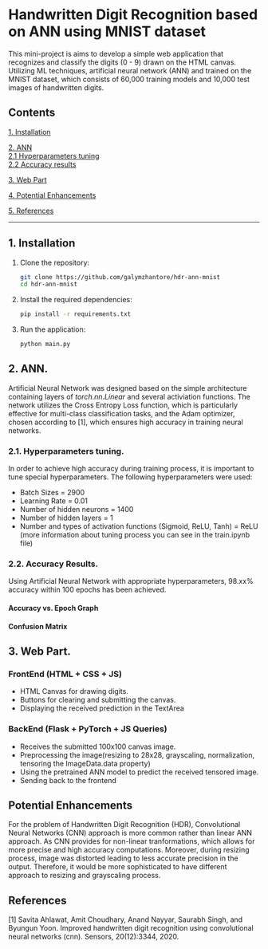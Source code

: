 # Handwritten Digit Recognition based on ANN using MNIST dataset

This mini-project is aims to develop a simple web application that recognizes and classify the digits (0 - 9) drawn on the HTML canvas. Utilizing ML techniques, artificial neural network (ANN) and trained on the MNIST dataset, which consists of 60,000 training models and 10,000 test images of handwritten digits.

## Contents
[1. Installation](#c1)<br>

[2. ANN](#c2)<br>
[2.1 Hyperparameters tuning](#c21)<br>
[2.2 Accuracy results](#c22)<br>

[3. Web Part](#c3)<br>

[4. Potential Enhancements](#c4)<br>

[5. References](#c5)<br>

<hr>

## <a name="c1"></a> 1. Installation

1. Clone the repository:
    ```bash
    git clone https://github.com/galymzhantore/hdr-ann-mnist
    cd hdr-ann-mnist
    ```

2. Install the required dependencies:
    ```bash
    pip install -r requirements.txt
    ```

3. Run the application:
    ```bash
    python main.py
    ```
## <a name="c2"></a> 2. ANN.
Artificial Neural Network was designed based on the simple architecture containing layers of $torch.nn.Linear$ and several activiation functions. The network utilizes the Cross Entropy Loss function, which is particularly effective for multi-class classification tasks, and the Adam optimizer, chosen according to [1], which ensures high accuracy in training neural networks.

### <a name = "c21"></a> 2.1. Hyperparameters tuning.
In order to achieve high accuracy during training process, it is important to tune special hyperparameters. The following hyperparameters were used: 
  * Batch Sizes = 2900
  * Learning Rate = 0.01
  * Number of hidden neurons = 1400
  * Number of hidden layers = 1
  * Number and types of activation functions (Sigmoid, ReLU, Tanh) = ReLU
(more information about tuning process you can see in the train.ipynb file)

### <a name = "c22"></a> 2.2. Accuracy Results.
Using Artificial Neural Network with appropriate hyperparameters, 98.xx% accuracy within 100 epochs has been achieved.
#### Accuracy vs. Epoch Graph

#### Confusion Matrix

## <a name = "c3"></a> 3. Web Part.
### FrontEnd (HTML + CSS + JS)
  * HTML Canvas for drawing digits.
  * Buttons for clearing and submitting the canvas.
  * Displaying the received prediction in the TextArea
### BackEnd (Flask + PyTorch + JS Queries)
  * Receives the submitted 100x100 canvas image.
  * Preprocessing the image(resizing to 28x28, grayscaling, normalization, tensoring the ImageData.data property)
  * Using the pretrained ANN model to predict the received tensored image.
  * Sending back to the frontend

## <a name="c4"></a> Potential Enhancements

For the problem of Handwritten Digit Recognition (HDR), Convolutional Neural Networks (CNN) approach is more common rather than linear ANN approach. As CNN provides for non-linear tranformations, which allows for more precise and high accuracy computations. Moreover, during resizing process, image was distorted leading to less accurate precision in the output. Therefore, it would be more sophisticated to have different approach to resizing and grayscaling process.

##  <a name="c5"></a> References
\[1\] Savita Ahlawat, Amit Choudhary, Anand Nayyar, Saurabh Singh, and Byungun Yoon. Improved handwritten digit recognition using convolutional neural networks (cnn). Sensors, 20(12):3344, 2020.


  

